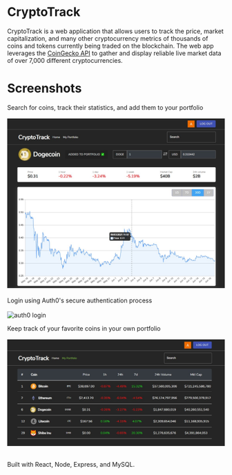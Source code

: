 # CryptoTrack
CryptoTrack is a web application that allows users to track the price, market capitalization, and many other cryptocurrency metrics of thousands of coins and tokens currently being traded on the blockchain. The web app leverages the [CoinGecko API](https://www.coingecko.com/en/api) to gather and display reliable live market data of over 7,000 different cryptocurrencies.

# Screenshots
Search for coins, track their statistics, and add them to your portfolio
<br></br>
<img src="images/coin_info.jpg">
<br></br>
Login using Auth0's secure authentication process
<br></br>
![auth0 login](https://user-images.githubusercontent.com/55455105/122627345-c84ddc00-d07c-11eb-84ab-c77c85517136.png)

Keep track of your favorite coins in your own portfolio
<br></br>
<img src="images/coin_portfolio.jpg">

<br>Built with React, Node, Express, and MySQL.
